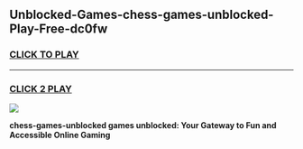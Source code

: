 
## Unblocked-Games-chess-games-unblocked-Play-Free-dc0fw
<h3>
<a href="https://premium76.site?title=chess-games-unblocked&ref=17A">CLICK TO PLAY</a></h3>
<hr>

<h3>
<a href="https://premium76.site?title=chess-games-unblocked&ref=17A">CLICK 2 PLAY</a>
  
</h3>

<a href="https://premium76.site?title=chess-games-unblocked&ref=17A"><img src="https://clearcache.store/games.png"></a>


**chess-games-unblocked games unblocked: Your Gateway to Fun and Accessible Online Gaming**
